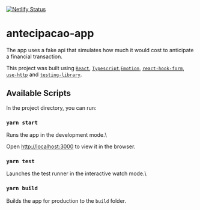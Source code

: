 [![Netlify Status](https://api.netlify.com/api/v1/badges/92ccedc0-8067-44d9-8039-6c88b6c8ae05/deploy-status)](https://pensive-gates-bd8c45.netlify.app)
# antecipacao-app
The app uses a fake api that simulates how much it would cost to anticipate a financial transaction.

This project was built using [`React`](https://reactjs.org/), [`Typescript`](https://www.typescriptlang.org/),[`Emotion`](https://emotion.sh/), [`react-hook-form`](https://react-hook-form.com/), [`use-http`](https://use-http.com/#/) and [`testing-library`](https://testing-library.com/).

## Available Scripts

In the project directory, you can run:

### `yarn start`

Runs the app in the development mode.\

Open [http://localhost:3000](http://localhost:3000) to view it in the browser.  

### `yarn test`

Launches the test runner in the interactive watch mode.\ 

### `yarn build`  

Builds the app for production to the `build` folder.